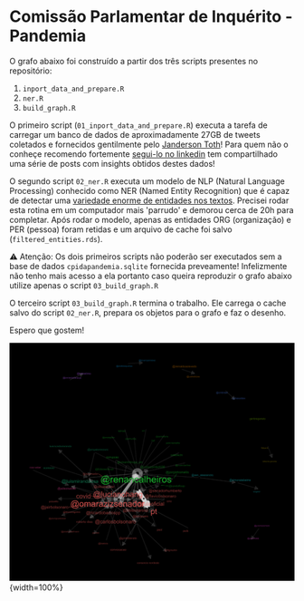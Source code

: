 # Comissão Parlamentar de Inquérito - Pandemia

O grafo abaixo foi construído a partir dos três scripts presentes no repositório:

1. `inport_data_and_prepare.R`
2. `ner.R`
3. `build_graph.R`

O primeiro script (`01_inport_data_and_prepare.R`) executa a tarefa de carregar um banco de dados de aproximadamente 27GB de tweets coletados e fornecidos gentilmente pelo [Janderson Toth](https://twitter.com/trifenol)! Para quem não o conheçe recomendo fortemente [segui-lo no linkedin](https://br.linkedin.com/in/trifenol) tem compartilhado uma série de posts com insights obtidos destes dados!

O segundo script `02_ner.R` executa um modelo de NLP (Natural Language Processing) conhecido como NER (Named Entity Recognition) que é capaz de detectar uma [variedade enorme de entidades nos textos](https://spacy.io/models/pt#pt_core_news_sm). Precisei rodar esta rotina em um computador mais 'parrudo' e demorou cerca de 20h para completar. Após rodar o modelo, apenas as entidades ORG (organização) e PER (pessoa) foram retidas e um arquivo de cache foi salvo (`filtered_entities.rds`). 

⚠️ Atenção: Os dois primeiros scripts não poderão ser executados sem a base de dados `cpidapandemia.sqlite` fornecida preveamente! Infelizmente não tenho mais acesso a ela portanto caso queira reproduzir o grafo abaixo utilize apenas o script `03_build_graph.R`

O terceiro script `03_build_graph.R` termina o trabalho. Ele carrega o cache salvo do script `02_ner.R`, prepara os objetos para o grafo e faz o desenho.

Espero que gostem!

![](grafo.png){width=100%}